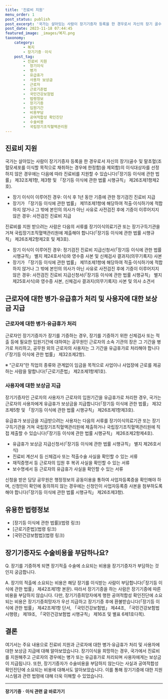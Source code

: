 ```yaml
---
title: '진료비 지원'
menu_order: 1
post_status: publish
post_excerpt: '국가는 살아있는 사람이 장기기증자 등록을 한 경우로서 자신의 장기 골수 및 말초혈 조혈모세포를 이식할 목적으로 채취하는 경우에 한정함 을 제외함 의 이식대상자를 선정하지 않은 경우에는 다음에 따라 진료비를 지원할 수 있습니다  장기등 이식에 관한 법률  제32조제1항, 제3항 및  장기등 이식에 관한 법률 시행규칙  제26조제1항제2호 .'
post_date: 2023-11-18 07:44:45
featured_image: _images/복지.png
taxonomy:
    category:
        - 복지
        - 장기기증ㆍ이식
    post_tag:
        - 진료비 지원
        -  장기이식
        -  병가
        -  유급휴가
        -  사용자 보상금
        -  근로자
        -  근로기준법
        -  국민건강보험법
        -  법령정보
        -  장기기증
        -  입원기간
        -  비용부담
        -  공여적합성 확인진단
        -  수술비용
        -  국립장기조직혈액관리원
---
```



## 진료비 지원

국가는 살아있는 사람이 장기기증자 등록을 한 경우로서 자신의 장기(골수 및 말초혈(조혈모세포를 이식할 목적으로 채취하는 경우에 한정함)을 제외함)의 이식대상자를 선정하지 않은 경우에는 다음에 따라 진료비를 지원할 수 있습니다(「장기등 이식에 관한 법률」 제32조제1항, 제3항 및 「장기등 이식에 관한 법률 시행규칙」 제26조제1항제2호).

- 장기 이식이 이루어진 경우: 이식 후 1년 동안 기증에 관한 정기검진 진료비 지급
- 장기가 「장기등 이식에 관한 법률」 제11조제1항에 해당하여 적출·이식하기에 적합하지 않거나 그 밖에 본인의 의사가 아닌 사유로 사전검진 후에 기증이 이루어지지 않은 경우: 사전검진 진료비 지급

진료비를 지원 받으려는 사람은 다음의 서류를 장기이식의료기관 또는 장기구득기관을 거쳐 국립장기조직혈액관리원에 제출해야 합니다(「장기등 이식에 관한 법률 시행규칙」 제26조제2항제2호 및 제3호).

- 장기 이식이 이루어진 경우: 정기검진 진료비 지급신청서(「장기등 이식에 관한 법률 시행규칙」 별지 제24호서식)와 영수증 사본 및 신체검사 결과지(의무기록지) 사본
- 장기가 「장기등 이식에 관한 법률」 제11조제1항에 해당하여 적출·이식하기에 적합하지 않거나 그 밖에 본인의 의사가 아닌 사유로 사전검진 후에 기증이 이루어지지 않은 경우: 사전검진 진료비 지급신청서(「장기등 이식에 관한 법률 시행규칙」 별지 제25호서식)와 영수증 사본, 신체검사 결과지(의무기록지) 사본 및 의사 소견서

## 근로자에 대한 병가·유급휴가 처리 및 사용자에 대한 보상금 지급

### 근로자에 대한 병가·유급휴가 처리

근로자인 장기기증자가 장기를 기증하는 경우, 장기를 기증하기 위한 신체검사 또는 적출 등에 필요한 입원기간에 대하여는 공무원인 근로자의 소속 기관의 장은 그 기간을 병가로 처리하고, 공무원 외의 근로자의 사용자는 그 기간을 유급휴가로 처리해야 합니다(「장기등 이식에 관한 법률」 제32조제2항).

※ “근로자”란 직업의 종류와 관계없이 임금을 목적으로 사업이나 사업장에 근로를 제공하는 사람을 말합니다(「근로기준법」 제2조제1항제1호).

### 사용자에 대한 보상금 지급

장기기증자인 근로자의 사용자가 근로자의 입원기간을 유급휴가로 처리한 경우, 국가는 근로자의 사용자에게 유급휴가 보상금을 지급합니다(「장기등 이식에 관한 법률」 제32조제5항 및 「장기등 이식에 관한 법률 시행규칙」 제26조제1항제3호).

유급휴가 보상금을 지급받으려는 사용자는 다음의 서류를 장기이식의료기관 또는 장기구득기관을 거쳐 국립장기조직혈액관리원에 제출하거나 국립장기조직혈액관리원에 직접 제출할 수 있습니다(「장기등 이식에 관한 법률 시행규칙」 제26조제2항제4호).

- 유급휴가 보상금 지급신청서(「장기등 이식에 관한 법률 시행규칙」 별지 제26호서식)
- 진료비 계산서 등 신체검사 또는 적출수술 사실을 확인할 수 있는 서류
- 재직증명서 등 근로자의 입원 후 복귀 사실을 확인할 수 있는 서류
- 보수명세서 등 근로자의 유급휴가 사실을 확인할 수 있는 서류

신청을 받은 담당 공무원은 행정정보의 공동이용을 통하여 사업자등록증을 확인해야 하며, 신청인이 확인에 동의하지 않는 경우에는 신청인이 사업자등록증 사본을 첨부하도록 해야 합니다(「장기등 이식에 관한 법률 시행규칙」 제26조제3항).

## 유용한 법령정보

- [장기등 이식에 관한 법률](법령 링크)
- [근로기준법](법령 링크)
- [국민건강보험법](법령 링크)

## 장기기증자도 수술비용을 부담하나요?

Q. 장기를 기증하게 되면 장기적출 수술에 소요되는 비용을 장기기증자가 부담하는 것인지 궁금합니다.

A. 장기의 적출에 소요되는 비용은 해당 장기를 이식받는 사람이 부담합니다(「장기등 이식에 관한 법률」 제42조제1항 본문). 따라서 장기기증을 하는 사람은 장기기증에 따른 비용을 부담하지 않습니다. 다만, 장기기증희망자에게 행한 공여적합성 확인진단에 소요되는 비용은 장기기증희망자가 우선 지급하고 장기기증 후에 환불받습니다(「장기등 이식에 관한 법률」 제42조제1항 단서, 「국민건강보험법」 제44조, 「국민건강보험법 시행령」 제19조, 「국민건강보험법 시행규칙」 제16조 및 별표 6제1호다목).

## 결론

여기서는 주요 내용으로 진료비 지원과 근로자에 대한 병가·유급휴가 처리 및 사용자에 대한 보상금 지급에 대해 알아보았습니다. 장기이식을 희망하는 경우, 국가에서 진료비를 지원해주고 근로자의 경우에는 병가 또는 유급휴가로 처리되며 사용자에게는 보상금이 지급됩니다. 또한, 장기기증자가 수술비용을 부담하지 않는다는 사실과 공여적합성 확인진단에 소요되는 비용에 대해서도 알아보았습니다. 이를 통해 장기기증에 대한 지원 시스템과 관련 법령에 대해 더욱 이해할 수 있었습니다.
<!-- wp:separator -->
<hr class="wp-block-separator has-alpha-channel-opacity"/>
<!-- /wp:separator -->

<!-- wp:group {"backgroundColor":"base","layout":{"type":"constrained"}} -->
<div class="wp-block-group has-base-background-color has-background"><!-- wp:paragraph {"align":"center","fontSize":"medium"} -->
<p class="has-text-align-center has-large-font-size"><strong>장기기증ㆍ이식 관련 글 바로가기</strong></p>
<!-- /wp:paragraph -->


<!-- wp:latest-posts
{"categories":[{"id":23730,"count":19,"description":"","link":"https://uknowlaw.com/category/%ec%9e%a5%ea%b8%b0%ea%b8%b0%ec%a6%9d%e3%86%8d%ec%9d%b4%ec%8b%9d/","name":"장기기증ㆍ이식","slug":"장기기증ㆍ이식","taxonomy":"category","parent":0,"meta":[],"_links":{"self":[{"href":"https://uknowlaw.com/wp-json/wp/v2/categories/23730"}],"collection":[{"href":"https://uknowlaw.com/wp-json/wp/v2/categories"}],"about":[{"href":"https://uknowlaw.com/wp-json/wp/v2/taxonomies/category"}],"wp:post_type":[{"href":"https://uknowlaw.com/wp-json/wp/v2/posts?categories=23730"}],"curies":[{"name":"wp","href":"https://api.w.org/{rel}","templated":true}]}}],"postsToShow":100,"excerptLength":28,"postLayout":"grid","columns":2,"featuredImageAlign":"left","featuredImageSizeSlug":"large","fontSize":"small"} /--></div>
<!-- /wp:group -->